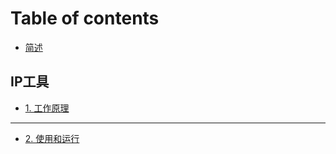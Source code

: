 # Table of contents

* [简述](README.md)

## IP工具 <a href="#IP_Tool" id="IP_Tool"></a>

* [1. 工作原理](IP\_Tool/1-working-method.md)

***

* [2. 使用和运行](2-using.md)
